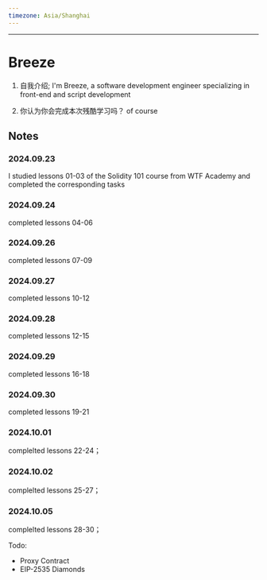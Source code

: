 ```yaml
---
timezone: Asia/Shanghai
---
```


---

# Breeze

1. 自我介绍; 
I'm Breeze, a software development engineer specializing in front-end and script development

2. 你认为你会完成本次残酷学习吗？
of course 
   
## Notes

<!-- Content_START -->

### 2024.09.23
I studied lessons 01-03 of the Solidity 101 course from WTF Academy and completed the corresponding tasks
### 2024.09.24
completed lessons 04-06
### 2024.09.26
completed lessons 07-09
### 2024.09.27
completed lessons 10-12
### 2024.09.28
completed lessons 12-15
### 2024.09.29
completed lessons 16-18
### 2024.09.30
completed lessons 19-21
### 2024.10.01
complelted lessons 22-24；
### 2024.10.02
complelted lessons 25-27；
### 2024.10.05
complelted lessons 28-30；

Todo:
- Proxy Contract
- EIP-2535 Diamonds

<!-- Content_END -->
